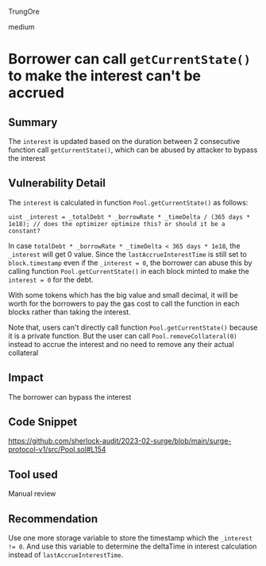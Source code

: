 TrungOre

medium

# Borrower can call `getCurrentState()` to make the interest can't be accrued

## Summary
The `interest` is updated based on the duration between 2 consecutive function call `getCurrentState()`, which can be abused by attacker to bypass the interest 
 
## Vulnerability Detail
The `interest` is calculated in function `Pool.getCurrentState()` as follows: 
```solidity=
uint _interest = _totalDebt * _borrowRate * _timeDelta / (365 days * 1e18); // does the optimizer optimize this? or should it be a constant?
```
In case `totalDebt * _borrowRate * _timeDelta < 365 days * 1e18`, the `_interest` will get 0 value. Since the `lastAccrueInterestTime` is still set to `block.timestamp` even if the `_interest = 0`, the borrower can abuse this by calling function `Pool.getCurrentState()` in each block minted to make the `interest = 0` for the debt. 

With some tokens which has the big value and small decimal, it will be worth for the borrowers to pay the gas cost to call the function in each blocks rather than taking the interest. 

Note that, users can't directly call function `Pool.getCurrentState()` because it is a private function. But the user can call `Pool.removeCollateral(0)` instead to accrue the interest and no need to remove any their actual collateral 

## Impact
The borrower can bypass the interest

## Code Snippet
https://github.com/sherlock-audit/2023-02-surge/blob/main/surge-protocol-v1/src/Pool.sol#L154

## Tool used
Manual review 

## Recommendation
Use one more storage variable to store the timestamp which the `_interest != 0`. And use this variable to determine the deltaTime in interest calculation instead of `lastAccrueInterestTime`.